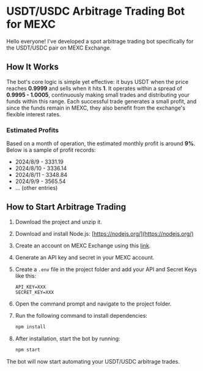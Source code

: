 # USDT/USDC Arbitrage Trading Bot for MEXC

Hello everyone! I’ve developed a spot arbitrage trading bot specifically for the USDT/USDC pair on MEXC Exchange.

## How It Works

The bot's core logic is simple yet effective: it buys USDT when the price reaches **0.9999** and sells when it hits **1**. It operates within a spread of **0.9995 - 1.0005**, continuously making small trades and distributing your funds within this range. Each successful trade generates a small profit, and since the funds remain in MEXC, they also benefit from the exchange's flexible interest rates.

### Estimated Profits

Based on a month of operation, the estimated monthly profit is around **9%**. Below is a sample of profit records:

- 2024/8/9 - 3331.19
- 2024/8/10 - 3336.14
- 2024/8/11 - 3348.84
- 2024/9/9 - 3565.54
- ... (other entries)

## How to Start Arbitrage Trading

1. Download the project and unzip it.
2. Download and install Node.js: [https://nodejs.org/](https://nodejs.org/)
3. Create an account on MEXC Exchange using this [link](https://www.mexc.com/register?inviteCode=1iKXW).
4. Generate an API key and secret in your MEXC account.
5. Create a `.env` file in the project folder and add your API and Secret Keys like this:

   ```plaintext
   API_KEY=XXX
   SECRET_KEY=XXX
   ```
6. Open the command prompt and navigate to the project folder.
7. Run the following command to install dependencies:

   ```bash
   npm install
   ```

8. After installation, start the bot by running:

   ```bash
   npm start
   ```

The bot will now start automating your USDT/USDC arbitrage trades.
